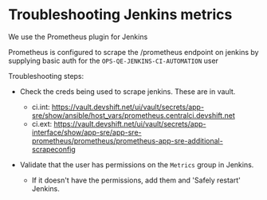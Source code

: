 # Troubleshooting Jenkins metrics

We use the Prometheus plugin for Jenkins

Prometheus is configured to scrape the /prometheus endpoint on jenkins by supplying basic auth for the `OPS-QE-JENKINS-CI-AUTOMATION` user

Troubleshooting steps:

- Check the creds being used to scrape jenkins. These are in vault.
    - ci.int: https://vault.devshift.net/ui/vault/secrets/app-sre/show/ansible/host_vars/prometheus.centralci.devshift.net
    - ci.ext: https://vault.devshift.net/ui/vault/secrets/app-interface/show/app-sre/app-sre-prometheus/prometheus/prometheus-app-sre-additional-scrapeconfig

- Validate that the user has permissions on the `Metrics` group in Jenkins.
    - If it doesn't have the permissions, add them and 'Safely restart' Jenkins.
